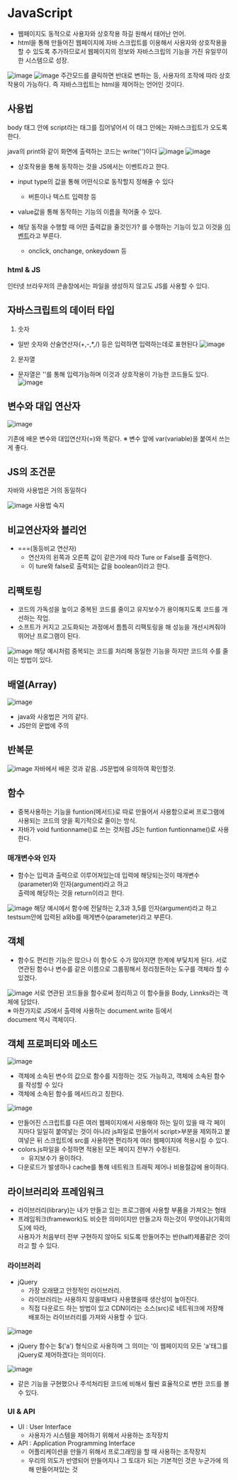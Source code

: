 # JavaScript
- 웹페이지도 동적으로 사용자와 상호작용 하길 원해서 태어난 언어.
- html을 통해 만들어진 웹페이지에 자바 스크립트를 이용해서 사용자와 상호작용을 할 수 있도록 추가하므로서 웹페이지의 정보와 자바스크립의 기능을 가진 유일무이한 시스템으로 성장.

![image](./Web3/image.png)
![image](./Web3/image-2.png)
주간모드를 클릭하면 반대로 변하는 등, 사용자의 조작에 따라 상호작용이 가능하다.
즉 자바스크립트는 html을 제어하는 언어인 것이다.

## 사용법
body 태그 안에 script라는 태그를 집어넣어서 이 태그 안에는 자바스크립트가 오도록 한다.

java의 print와 같이 화면에 출력하는 코드는 write('')이다
![image](./Web3/image-3.png)
![image](./Web3/image-4.png)
- 상호작용을 통해 동작하는 것을 JS에서는 이벤트라고 한다.

- input type의 값을 통해 어떤식으로 동작할지 정해줄 수 있다
  - 버튼이나 텍스트 입력창 등
- value값을 통해 동작하는 기능의 이름을 적어줄 수 있다.
- 해당 동작을 수행할 때 어떤 출력값을 줄것인가? 를 수행하는 기능이 있고 이것을 <u>이벤트</u>라고 부른다.
  - onclick, onchange, onkeydown 등

### html & JS
인터넷 브라우저의 콘솔창에서는 파일을 생성하지 않고도 JS를 사용할 수 있다.

## 자바스크립트의 데이터 타입
1. 숫자
- 일반 숫자와 산술연산자(+,-,*,/) 등은 입력하면 입력하는데로 표현된다
![image](./Web3/image-5.png)
2. 문자열
- 문자열은 ''를 통해 입력가능하며 이것과 상호작용이 가능한 코드들도 있다.
![image](./Web3/image-6.png)

## 변수와 대입 연산자

![image](./Web3/image-7.png)  

기존에 배운 변수와 대입연산자(=)와 똑같다.
※ 변수 앞에 var(variable)을 붙여서 쓰는게 좋다.

## JS의 조건문

자바와 사용법은 거의 동일하다

![image](./Web3/image-8.png) 
사용법 숙지

## 비교연산자와 블리언
- ===(동등비교 연산자)
  - 연산자의 왼쪽과 오른쪽 값이 같은가에 따라 Ture or False를 출력한다.
  - 이 ture와 false로 출력되는 값을 boolean이라고 한다.
  
## 리팩토링
- 코드의 가독성을 높이고 중복된 코드를 줄이고 유지보수가 용이해지도록 코드를 개선하는 작업.
- 소프트가 커지고 고도화되는 과정에서 틈틈히 리팩토링을 해 성능을 개선시켜줘야 뛰어난 프로그램이 된다.

![image](./Web3/image-9.png) 
해당 예시처럼 중복되는 코드를 처리해 동일한 기능을 하지만 코드의 수를 줄이는 방법이 있다.

## 배열(Array)
![image](./Web3/image-10.png)
- java와 사옹법은 거의 같다.   
- JS만의 문법에 주의

## 반복문
![image](./Web3/image-11.png)
자바에서 배운 것과 같음.
JS문법에 유의하여 확인할것.

## 함수
- 중복사용하는 기능을 funtion(메서드)로 따로 만들어서 사용함으로써 프로그램에 사용되는 코드의 양을 획기적으로 줄이는 방식.
- 자바가 void funtionname()로 쓰는 것처럼 JS는 funtion funtionname()로 사용한다.

### 매개변수와 인자
- 함수는 입력과 출력으로 이루어져있는데 입력에 해당되는것이 매개변수(parameter)와 인자(argument)라고 하고  
출력에 해당하는 것을 return이라고 한다.

![image](./Web3/image-12.png)
해당 예시에서 함수에 전달하는 2,3과 3,5를 인자(argument)라고 하고  
testsum안에 입력된 a와b를 매게변수(parameter)라고 부른다.

## 객체
- 함수도 편리한 기능은 많으나 이 함수도 수가 많아지면 한계에 부딫치게 된다.
  서로 연관된 함수나 변수를 같은 이름으로 그룹핑해서 정리정돈하는 도구를 객체라 할 수 있겠다.

![image](./Web3/image-13.png)
서로 연관된 코드들을 함수로써 정리하고 이 함수들을 Body, Linnks라는 객체에 담았다.  
※ 마찬가지로 JS에서 출력에 사용하는 document.write 등에서  
document 역시 객체이다.

## 객체 프로퍼티와 메소드
![image](./Web3/image-14.png)
- 객체에 소속된 변수의 값으로 함수를 지정하는 것도 가능하고, 객체에 소속된 함수를 작성할 수 있다
-  객체에 소속된 함수를 메서드라고 칭한다.

![image](./Web3/image-15.png)  
- 만들어진 스크립트를 다른 여러 웹페이지에서 사용해야 하는 일이 있을 때 각 페이지마다 일일히 붙여넣는 것이 아니라 js파일로 만들어서 script>부분을 제외하고 붙여넣은 뒤 스크립트에 src를 사용하면 편리하게 여러 웹페이지에 적용시킬 수 있다.
- colors.js파일을 수정하면 적용된 모든 페이지 전부가 수정된다.
  - 유지보수가 용이하다.
- 다운로드가 발생하나 cache를 통해
  네트워크 트래픽 제어나 비용절감에 용이하다.

## 라이브러리와 프레임워크
- 라이브러리(library)는 내가 만들고 있는 프로그램에 사용할 부품을 가져오는 형태
- 프레임워크(framework)도 비슷한 의미이지만 만들고자 하는것이 무엇이냐(기획의도)에 따라,  
사용자가 처음부터 전부 구현하지 않아도 되도록 만들어주는 반(half)제품같은 것이라고 할 수 있다.
### 라이브러리
- jQuery   
  - 가장 오래됐고 안정적인 라이브러리.
  - 라이브러리는 사용하지 않을때보다 사용했을때 생산성이 높아진다.
  - 직접 다운로드 하는 방법이 있고 CDN이라는 소스(src)로 네트워크에 저장해 배포하는 라이브러리를 가져와 사용할 수 있다.
  
![image](./Web3/image-16.png)
- jQuery 함수는 $('a') 형식으로 사용하며 그 의미는 '이 웹페이지의 모든 'a'태그를 jQuery로 제어하겠다는 의미이다.

![image](./Web3/image-17.png)
- 같은 기능을 구현했으나 주석처리된 코드에 비해서 훨씬 효율적으로 변한 코드를 볼 수 있다.

### UI & API
- UI : User Interface
  - 사용자가 시스템을 제어하기 위해서 사용하는 조작장치
- API : Application Programming Interface
  - 어플리케이션을 만들기 위해서 프로그래밍을 할 때 사용하는 조작장치
  - 우리의 의도가 반영되어 만들어지나 그 토대가 되는 기본적인 것은 누군가에 의해 만들어져있는 것
